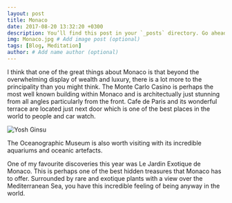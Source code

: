 ```yaml
---
layout: post
title: Monaco
date: 2017-08-20 13:32:20 +0300
description: You’ll find this post in your `_posts` directory. Go ahead and edit it and re-build the site to see your changes. # Add post description (optional)
img: Monaco.jpg # Add image post (optional)
tags: [Blog, Meditation]
author: # Add name author (optional)
---
```


I think that one of the great things about Monaco is that beyond the overwhelming display of wealth and luxury, there is a lot more to the principality than you might think. The Monte Carlo Casino is perhaps the most well known building within Monaco and is architectually just stunning from all angles particularly from the front. Cafe de Paris and its wonderful terrace are located just next door which is one of the best places in the world to people and car watch.

![Yosh Ginsu]({{site.baseurl}}/assets/img/Monaco3.jpg)

The Oceanographic Museum is also worth visiting with its incredible aquariums and oceanic artefacts.

One of my favourite discoveries this year was Le Jardin Exotique de Monaco. This is perhaps one of the best hidden treasures that Monaco has to offer. Surrounded by rare and exotique plants with a view over the Mediterranean Sea, you have this incredible feeling of being anyway in the world.

[jekyll-docs]: https://jekyllrb.com/docs/home
[jekyll-gh]:   https://github.com/jekyll/jekyll
[jekyll-talk]: https://talk.jekyllrb.com/
